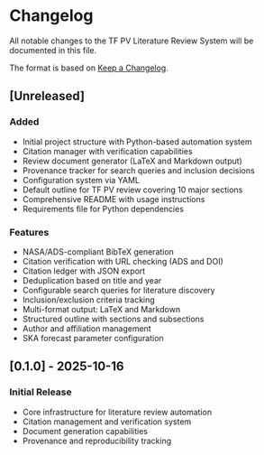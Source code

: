# Changelog

All notable changes to the TF PV Literature Review System will be documented in this file.

The format is based on [Keep a Changelog](https://keepachangelog.com/en/1.0.0/).

## [Unreleased]

### Added
- Initial project structure with Python-based automation system
- Citation manager with verification capabilities
- Review document generator (LaTeX and Markdown output)
- Provenance tracker for search queries and inclusion decisions
- Configuration system via YAML
- Default outline for TF PV review covering 10 major sections
- Comprehensive README with usage instructions
- Requirements file for Python dependencies

### Features
- NASA/ADS-compliant BibTeX generation
- Citation verification with URL checking (ADS and DOI)
- Citation ledger with JSON export
- Deduplication based on title and year
- Configurable search queries for literature discovery
- Inclusion/exclusion criteria tracking
- Multi-format output: LaTeX and Markdown
- Structured outline with sections and subsections
- Author and affiliation management
- SKA forecast parameter configuration

## [0.1.0] - 2025-10-16

### Initial Release
- Core infrastructure for literature review automation
- Citation management and verification system
- Document generation capabilities
- Provenance and reproducibility tracking
